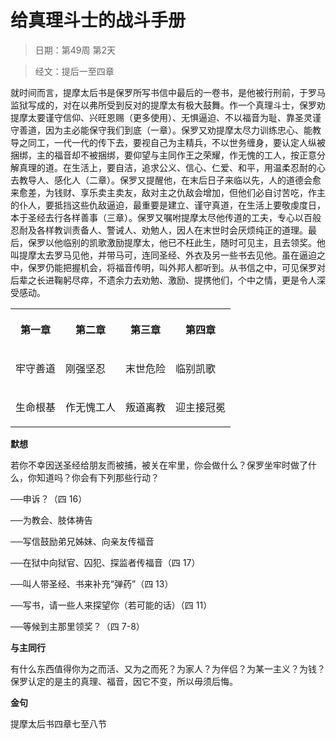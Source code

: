 # 给真理斗士的战斗手册

> 日期：第49周 第2天

> 经文：提后一至四章

就时间而言，提摩太后书是保罗所写书信中最后的一卷书，是他被行刑前，于罗马监狱写成的，对在以弗所受到反对的提摩太有极大鼓舞。作一个真理斗士，保罗劝提摩太要谨守信仰、兴旺恩赐（更多使用）、无惧逼迫、不以福音为耻、靠圣灵谨守善道，因为主必能保守我们到底（一章）。保罗又劝提摩太尽力训练忠心、能教导之同工，一代一代的传下去，要视自己为主精兵，不以世务缠身，要认定人纵被捆绑，主的福音却不被捆绑，要仰望与主同作王之荣耀，作无愧的工人，按正意分解真理的道。在生活上，要自洁，追求公义、信心、仁爱、和平，用温柔忍耐的心去教导人、感化人（二章）。保罗又提醒他，在末后日子来临以先，人的道德会愈来愈差，为钱财、享乐卖主卖友，敌对主之仇敌会增加，但他们必自讨苦吃，作主的仆人，要抵挡这些仇敌逼迫，最重要是建立、谨守真道，在生活上要敬虔度日，本于圣经去行各样善事（三章）。保罗又嘱咐提摩太尽他传道的工夫，专心以百般忍耐及各样教训责备人、警诫人、劝勉人，因人在末世时会厌烦纯正的道理。最后，保罗以他临别的凯歌激励提摩太，他已不枉此生，随时可见主，且去领奖。他叫提摩太去罗马见他，并带马可，连同圣经、外衣及另一些书去见他。虽在逼迫之中，保罗仍能把握机会，将福音传明，叫外邦人都听到。从书信之中，可见保罗对后辈之长进鞠躬尽瘁，不遗余力去劝勉、激励、提携他们，个中之情，更是令人深受感动。

<table>
 <tbody>
  <tr>
   <th><p>第一章</p></th>
   <th><p>第二章</p></th>
   <th><p>第三章</p></th>
   <th><p>第四章</p></th>
  </tr>
  <tr>
   <td><p>牢守善道</p></td>
   <td><p>刚强坚忍</p></td>
   <td><p>末世危险</p></td>
   <td><p>临别凯歌</p></td>
  </tr>
  <tr>
   <td><p>生命根基</p></td>
   <td><p>作无愧工人</p></td>
   <td><p>叛道离教</p></td>
   <td><p>迎主接冠冕</p></td>
  </tr>
 </tbody>
</table>

**默想**

若你不幸因送圣经给朋友而被捕，被关在牢里，你会做什么？保罗坐牢时做了什么，你知道吗？你会有下列那些行动？

──申诉？（四 16）

──为教会、肢体祷告

──写信鼓励弟兄姊妹、向亲友传福音

──在狱中向狱官、囚犯、探监者传福音（四 17）

──叫人带圣经、书来补充“弹药”（四 13）

──写书，请一些人来探望你（若可能的话）（四 11）

──等候到主那里领奖？（四 7-8）

**与主同行**

有什么东西值得你为之而活、又为之而死？为家人？为伴侣？为某一主义？为钱？保罗认定的是主的真理、福音，因它不变，所以毋须后悔。

**金句**

提摩太后书四章七至八节